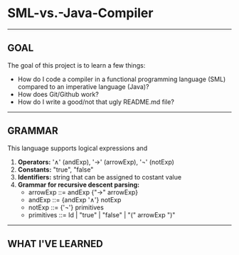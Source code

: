 # SML-vs.-Java-Compiler
***
## GOAL
The goal of this project is to learn a few things:
* How do I code a compiler in a functional programming language (SML) compared to an imperative language (Java)?
* How does Git/Github work?
* How do I write a good/not that ugly README.md file?

---
## GRAMMAR
This language supports logical expressions and 
1. **Operators:** '∧' (andExp), '->' (arrowExp), '¬' (notExp)
2. **Constants:** "true", "false"
3. **Identifiers:** string that can be assigned to costant value
4. **Grammar for recursive descent parsing:**
    * arrowExp    ::= andExp {"->" arrowExp}
    * andExp      ::= {andExp '∧'} notExp
    * notExp      ::= {'¬'} primitives
    * primitives  ::= Id | "true" | "false" | "(" arrowExp ")"


---
## WHAT I'VE LEARNED